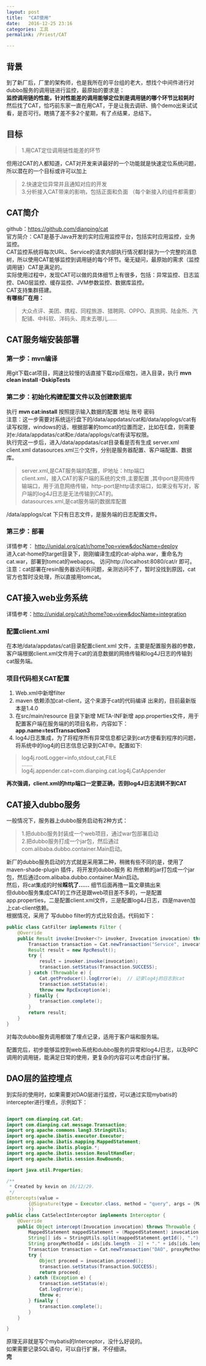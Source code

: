 ```yaml
---
layout: post  
title:  "CAT使用"  
date:   2016-12-25 23:16  
categories: 工具  
permalink: /Priest/CAT

---
```





## 背景
到了新厂后，厂里的架构师，也是我所在的平台组的老大，想找个中间件进行对dubbo服务的调用链进行监控，最原始的要求是：  
**监控调用链的性能，针对性能差的调用能够定位到是调用链的哪个环节比较耗时**   
然后找了CAT，恰巧前东家一直在用CAT，于是让我去调研、搞个demo出来试试看，是否可行。瞎搞了差不多2个星期，有了点结果，总结下。  

## 目标  

> 1.用CAT定位调用链性能差的环节   

但用过CAT的人都知道，CAT对开发来讲最好的一个功能就是快速定位系统问题，所以潜在的一个目标或许可以加上

> 2.快速定位异常并且通知对应的开发  
> 3.分析接入CAT带来的影响，包括正面和负面 （每个新接入的组件都需要）  

## CAT简介
github：https://github.com/dianping/cat  
官方简介：CAT是基于Java开发的实时应用监控平台，包括实时应用监控，业务监控。  
CAT监控系统将每次URL、Service的请求内部执行情况都封装为一个完整的消息树，所以使用CAT能够监控到调用链的每个环节。毫无疑问，最原始的需求（监控调用链）CAT是满足的。  
实际使用过程中，发现CAT可以做的具体细节上有很多，包括：异常监控、日志监控、DAO层监控、缓存监控、JVM参数监控、数据库监控。   
CAT支持集群搭建。   
**有哪些厂在用：**   

> 大众点评、美团、携程、同程旅游、猎聘网、OPPO、真旅网、陆金所、汽配铺、中科软、洋码头、周末去哪儿......  

## CAT服务端安装部署   

### 第一步：mvn编译  
用git下载cat项目，网速比较慢的话直接下载zip压缩包，进入目录，执行 **mvn clean install -DskipTests**   

### 第二步：初始化构建配置文件以及创建数据库    
执行 **mvn cat:install** 按照提示输入数据的配置 地址 账号 密码  
注意：这一步需要对系统运行盘下的/data/appdatas/cat和/data/applogs/cat有读写权限，windows的话，根据部署的tomcat的位置而定，比如在E盘，则需要对e:/data/appdatas/cat和e:/data/applogs/cat有读写权限。  
执行完这一步后，进入/data/appdatas/cat目录看是否有生成 server.xml client.xml  datasources.xml三个文件，分别是服务器配置、客户端配置、数据库。  

> server.xml,是CAT服务端的配置，<remote-servers>IP地址：http端口</remote-servers>  
> client.xml，接入CAT的客户端的系统的文件,主要配置 <server ip="XXXX" port="YY" http-port="ZZ" /> ,其中port是网络传输端口，用于消息网络传输，http-port是http请求端口，如果没有写对，客户端的log4J日志是无法传输到CAT的。  
> datasources.xml,是cat服务端的数据库配置   

/data/applogs/cat 下只有日志文件，是服务端的日志配置文件。  

### 第三步：部署  
详情参考： http://unidal.org/cat/r/home?op=view&docName=deploy  
进入cat-home的target目录下，刚刚编译生成的cat-alpha.war，重命名为cat.war，部署到tomcat的webapps。 访问http://localhost:8080/cat/r 即可。  
注意：cat部署在resin服务器访问有问题，亲测访问不了，暂时没找到原因，cat官方也暂时没处理，所以直接用tomcat。  

## CAT接入web业务系统   

详情参考：http://unidal.org/cat/r/home?op=view&docName=integration  

### 配置client.xml
在本地/data/appdatas/cat目录配置client.xml 文件，主要是配置服务器的参数<server ip="XXXX" port="YY" http-port="ZZ" />，客户端根据client.xml文件用于cat的消息数据的网络传输和log4J日志的传输到cat服务端。  

### 项目代码相关CAT配置  
1. Web.xml中新增filter  
2. maven 依赖添加cat-client，这个来源于cat的代码编译 出来的，目前最新版本是1.4.0  
3. 在src/main/resource 目录下新增 META-INF新增 app.properties文件，用于配置客户端在服务端的的项目名称，内容如下：**app.name=testTransaction3**  
4. log4J日志集成，为了将程序所有异常信息都记录到cat方便看到程序的问题，将系统中的log4j的日志信息记录到CAT中。配置如下:    

> log4j.rootLogger=info,stdout,cat,FILE    
> .......  
> log4j.appender.cat=com.dianping.cat.log4j.CatAppender   

**再次强调，client.xml的http端口一定要正确，否则log4J日志流转不到CAT**

## CAT接入dubbo服务  
一般情况下，服务器上dubbo服务启动有2种方式：  

> 1.把dubbo服务封装成一个web项目，通过war包部署启动  
> 2.把dubbo服务打成一个jar包，然后通过com.alibaba.dubbo.container.Main启动。  

新厂的dubbo服务启动的方式就是采用第二种，稍微有些不同的是，使用了maven-shade-plugin 插件，将开发的dubbo服务 和 所依赖的jar打包成一个jar包，然后通过com.alibaba.dubbo.container.Main启动。  
然后，将cat集成的时候**睬坑了......** 细节后面再撸一篇文章搞出来  
但dubbo服务集成CAT的工作还是跟web项目差不多的，一是配置app.properties，二是配置client.xml文件，三是配置log4J日志，四是maven加上cat-client依赖。  
根据情况，采用了 写dubbo filter的方式比较合适。代码如下：  

```java
public class CatFilter implements Filter {
    @Override
    public Result invoke(Invoker<?> invoker, Invocation invocation) throws RpcException {
        Transaction transaction = Cat.newTransaction("Service", invocation.getInvoker().getInterface().getSimpleName() + "." + invocation.getMethodName());
        Result result = new RpcResult();
        try {
            result = invoker.invoke(invocation);
            transaction.setStatus(Transaction.SUCCESS);
        } catch (Throwable e) {
            Cat.getProducer().logError(e);  // 记录log4j的日志到cat
            transaction.setStatus(e);
            throw new RpcException(e);
        } finally {
            transaction.complete();
        }
        return result;
    }
}
```
对每次dubbo服务调用都做了埋点记录，适用于客户端和服务端。  

配置完后，初步能够监控到web系统和dubbo服务的异常和log4J日志，以及RPC调用的调用链，能满足日常的使用，更复杂的内容可以考虑自行扩展。  

## DAO层的监控埋点  
到实际的使用时，如果需要对DAO层进行监控，可以通过实现mybatis的intercepter进行埋点，示例如下：    

```java

import com.dianping.cat.Cat;
import com.dianping.cat.message.Transaction;
import org.apache.commons.lang3.StringUtils;
import org.apache.ibatis.executor.Executor;
import org.apache.ibatis.mapping.MappedStatement;
import org.apache.ibatis.plugin.*;
import org.apache.ibatis.session.ResultHandler;
import org.apache.ibatis.session.RowBounds;

import java.util.Properties;

/**
 * Created by kevin on 16/12/29.
 */
@Intercepts(value =
        {@Signature(type = Executor.class, method = "query", args = {MappedStatement.class, Object.class, RowBounds.class, ResultHandler.class}),
        })
public class CatSelectInterceptor implements Interceptor {
    @Override
    public Object intercept(Invocation invocation) throws Throwable {
        MappedStatement mappedStatement = (MappedStatement) invocation.getArgs()[0];
        String[] ids = StringUtils.split(mappedStatement.getId(), ".");
        String proxyMethodId = ids[ids.length - 2] + "." + ids[ids.length - 1];
        Transaction transaction = Cat.newTransaction("DAO", proxyMethodId);
        try {
            Object proceed = invocation.proceed();
            transaction.setStatus(Transaction.SUCCESS);
            return proceed;
        } catch (Exception e) {
            transaction.setStatus(e);
            Cat.logError(e);
            throw e;
        } finally {
            transaction.complete();
        }
    }

}

```  

原理无非就是写个mybatis的Interceptor，没什么好说的。  
如果需要记录SQL语句，可以自行扩展，不仔细讲。  
 **完**
